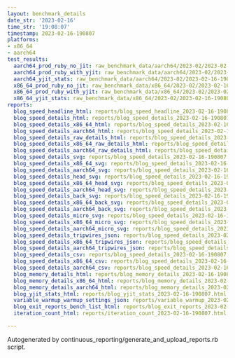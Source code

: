```yaml
---
layout: benchmark_details
date_str: '2023-02-16'
time_str: '19:08:07'
timestamp: 2023-02-16-190807
platforms:
- x86_64
- aarch64
test_results:
  aarch64_prod_ruby_no_jit: raw_benchmark_data/aarch64/2023-02/2023-02-16-190807_basic_benchmark_aarch64_prod_ruby_no_jit.json
  aarch64_prod_ruby_with_yjit: raw_benchmark_data/aarch64/2023-02/2023-02-16-190807_basic_benchmark_aarch64_prod_ruby_with_yjit.json
  aarch64_yjit_stats: raw_benchmark_data/aarch64/2023-02/2023-02-16-190807_basic_benchmark_aarch64_yjit_stats.json
  x86_64_prod_ruby_no_jit: raw_benchmark_data/x86_64/2023-02/2023-02-16-190807_basic_benchmark_x86_64_prod_ruby_no_jit.json
  x86_64_prod_ruby_with_yjit: raw_benchmark_data/x86_64/2023-02/2023-02-16-190807_basic_benchmark_x86_64_prod_ruby_with_yjit.json
  x86_64_yjit_stats: raw_benchmark_data/x86_64/2023-02/2023-02-16-190807_basic_benchmark_x86_64_yjit_stats.json
reports:
  blog_speed_headline_html: reports/blog_speed_headline_2023-02-16-190807.html
  blog_speed_details_html: reports/blog_speed_details_2023-02-16-190807.html
  blog_speed_details_x86_64_html: reports/blog_speed_details_2023-02-16-190807.x86_64.html
  blog_speed_details_aarch64_html: reports/blog_speed_details_2023-02-16-190807.aarch64.html
  blog_speed_details_raw_details_html: reports/blog_speed_details_2023-02-16-190807.raw_details.html
  blog_speed_details_x86_64_raw_details_html: reports/blog_speed_details_2023-02-16-190807.x86_64.raw_details.html
  blog_speed_details_aarch64_raw_details_html: reports/blog_speed_details_2023-02-16-190807.aarch64.raw_details.html
  blog_speed_details_svg: reports/blog_speed_details_2023-02-16-190807.svg
  blog_speed_details_x86_64_svg: reports/blog_speed_details_2023-02-16-190807.x86_64.svg
  blog_speed_details_aarch64_svg: reports/blog_speed_details_2023-02-16-190807.aarch64.svg
  blog_speed_details_head_svg: reports/blog_speed_details_2023-02-16-190807.head.svg
  blog_speed_details_x86_64_head_svg: reports/blog_speed_details_2023-02-16-190807.x86_64.head.svg
  blog_speed_details_aarch64_head_svg: reports/blog_speed_details_2023-02-16-190807.aarch64.head.svg
  blog_speed_details_back_svg: reports/blog_speed_details_2023-02-16-190807.back.svg
  blog_speed_details_x86_64_back_svg: reports/blog_speed_details_2023-02-16-190807.x86_64.back.svg
  blog_speed_details_aarch64_back_svg: reports/blog_speed_details_2023-02-16-190807.aarch64.back.svg
  blog_speed_details_micro_svg: reports/blog_speed_details_2023-02-16-190807.micro.svg
  blog_speed_details_x86_64_micro_svg: reports/blog_speed_details_2023-02-16-190807.x86_64.micro.svg
  blog_speed_details_aarch64_micro_svg: reports/blog_speed_details_2023-02-16-190807.aarch64.micro.svg
  blog_speed_details_tripwires_json: reports/blog_speed_details_2023-02-16-190807.tripwires.json
  blog_speed_details_x86_64_tripwires_json: reports/blog_speed_details_2023-02-16-190807.x86_64.tripwires.json
  blog_speed_details_aarch64_tripwires_json: reports/blog_speed_details_2023-02-16-190807.aarch64.tripwires.json
  blog_speed_details_csv: reports/blog_speed_details_2023-02-16-190807.csv
  blog_speed_details_x86_64_csv: reports/blog_speed_details_2023-02-16-190807.x86_64.csv
  blog_speed_details_aarch64_csv: reports/blog_speed_details_2023-02-16-190807.aarch64.csv
  blog_memory_details_html: reports/blog_memory_details_2023-02-16-190807.html
  blog_memory_details_x86_64_html: reports/blog_memory_details_2023-02-16-190807.x86_64.html
  blog_memory_details_aarch64_html: reports/blog_memory_details_2023-02-16-190807.aarch64.html
  blog_yjit_stats_html: reports/blog_yjit_stats_2023-02-16-190807.html
  variable_warmup_warmup_settings_json: reports/variable_warmup_2023-02-16-190807.warmup_settings.json
  blog_exit_reports_bench_list_html: reports/blog_exit_reports_2023-02-16-190807.bench_list.html
  iteration_count_html: reports/iteration_count_2023-02-16-190807.html

---
```

Autogenerated by continuous_reporting/generate_and_upload_reports.rb script.
